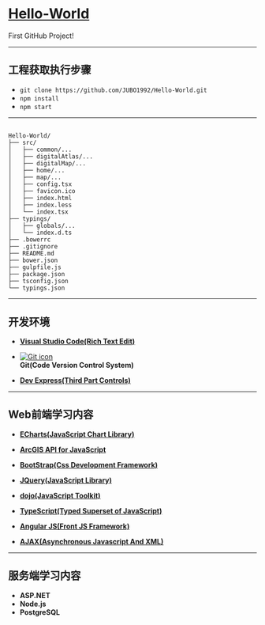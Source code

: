 # [Hello-World](https://github.com/JUBO1992/Hello-World)

First GitHub Project!<br/>

**********
## 工程获取执行步骤
* `git clone https://github.com/JUBO1992/Hello-World.git`
* `npm install`
* `npm start`

**********
## 
```
Hello-World/
├── src/
│   ├── common/...
│   ├── digitalAtlas/...
│   ├── digitalMap/...
│   ├── home/...
│   ├── map/...
│   ├── config.tsx
│   ├── favicon.ico
│   ├── index.html
│   ├── index.less
│   └── index.tsx
├── typings/
│   ├── globals/...
│   └── index.d.ts
├── .bowerrc
├── .gitignore
├── README.md
├── bower.json
├── gulpfile.js
├── package.json
├── tsconfig.json
└── typings.json
```
----------
## 开发环境

* [**Visual Studio Code(Rich Text Edit)**](https://code.visualstudio.com/docs)

* [![Git icon](http://git-scm.com/images/logo@2x.png)](https://git-scm.com/book/zh/v2)<br>
**Git(Code Version Control System)**

* [**Dev Express(Third Part Controls)**](https://www.devexpress.com/)

----------
## Web前端学习内容

* [**ECharts(JavaScript Chart Library)**](http://echarts.baidu.com/)

* [**ArcGIS API for JavaScript**](https://developers.arcgis.com/javascript/)

* [**BootStrap(Css Development Framework)**](http://v3.bootcss.com/)

* [**JQuery(JavaScript Library)**](http://api.jquery.com/)

* [**dojo(JavaScript Toolkit)**](http://dojotoolkit.org/)

* [**TypeScript(Typed Superset of JavaScript)**](https://www.typescriptlang.org/)

* [**Angular JS(Front JS Framework)**](http://www.runoob.com/angularjs/angularjs-tutorial.html)

* [**AJAX(Asynchronous Javascript And XML)**](http://www.runoob.com/ajax/ajax-tutorial.html)

----------
## 服务端学习内容

* **ASP.NET**
* **Node.js**
* **PostgreSQL**